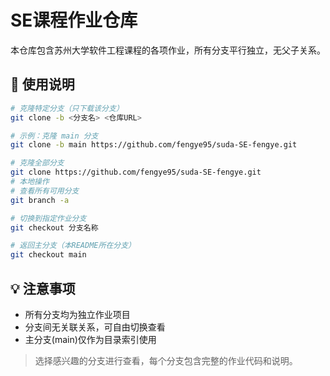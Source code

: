 
# SE课程作业仓库

本仓库包含苏州大学软件工程课程的各项作业，所有分支平行独立，无父子关系。

## 🎯 使用说明
```bash
# 克隆特定分支（只下载该分支）
git clone -b <分支名> <仓库URL>

# 示例：克隆 main 分支
git clone -b main https://github.com/fengye95/suda-SE-fengye.git
```

```bash
# 克隆全部分支
git clone https://github.com/fengye95/suda-SE-fengye.git
# 本地操作
# 查看所有可用分支
git branch -a

# 切换到指定作业分支
git checkout 分支名称

# 返回主分支（本README所在分支）
git checkout main
```

## 💡 注意事项

- 所有分支均为独立作业项目
- 分支间无关联关系，可自由切换查看
- 主分支(main)仅作为目录索引使用

> 选择感兴趣的分支进行查看，每个分支包含完整的作业代码和说明。